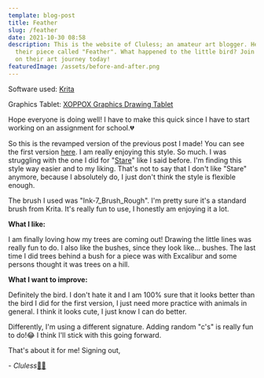```yaml
---
template: blog-post
title: Feather
slug: /feather
date: 2021-10-30 08:58
description: This is the website of Cluless; an amateur art blogger. Here's
  their piece called "Feather". What happened to the little bird? Join Cluless
  on their art journey today!
featuredImage: /assets/before-and-after.png
---
```

Software used: [Krita](https://krita.org/en/)

Graphics Tablet: [XOPPOX Graphics Drawing Tablet](https://www.amazon.com/XOPPOX-Graphics-Battery-Free-Compatible-Painting/dp/B08TC1N6JS)

Hope everyone is doing well! I have to make this quick since I have to start working on an assignment for school.💔

So this is the revamped version of the previous post I made! You can see the first version [here](https://igobycluless.netlify.app/some-thoughts). I am really enjoying this style. So much. I was struggling with the one I did for "[Stare](https://igobycluless.netlify.app/stare)" like I said before. I'm finding this style way easier and to my liking. That's not to say that I don't like "Stare" anymore, because I absolutely do, I just don't think the style is flexible enough. 

The brush I used was "Ink-7_Brush_Rough". I'm pretty sure it's a standard brush from Krita. It's really fun to use, I honestly am enjoying it a lot.

**What I like:**

I am finally loving how my trees are coming out! Drawing the little lines was really fun to do. I also like the bushes, since they look like... bushes. The last time I did trees behind a bush for a piece was with Excalibur and some persons thought it was trees on a hill. 

**What I want to improve:**

Definitely the bird. I don't hate it and I am 100% sure that it looks better than the bird I did for the first version, I just need more practice with animals in general. I think it looks cute, I just know I can do better. 

Differently, I'm using a different signature. Adding random "c's" is really fun to do!😂 I think I'll stick with this going forward.

That's about it for me! Signing out,

\- *Cluless*[✌🏽](https://emojipedia.org/victory-hand-medium-skin-tone/)